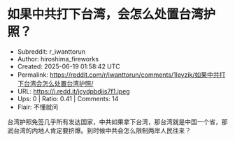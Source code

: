 # 如果中共打下台湾，会怎么处置台湾护照？

- Subreddit: r_iwanttorun
- Author: hiroshima_fireworks
- Created: 2025-06-19 01:58:42 UTC
- Permalink: https://reddit.com/r/iwanttorun/comments/1leyzik/如果中共打下台湾会怎么处置台湾护照/
- URL: https://i.redd.it/jcydpbdjjs7f1.jpeg
- Ups: 0 | Ratio: 0.41 | Comments: 14
- Flair: 不懂就问


台湾护照免签几乎所有发达国家，中共如果拿下台湾，那台湾就是中国一个省，那润台湾的内地人肯定要挤爆。到时候中共会怎么限制两岸人民往来？

